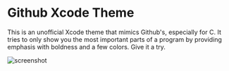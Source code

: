 # Github Xcode Theme

This is an unofficial Xcode theme that mimics Github's, especially for C. It tries to only show you the most important parts of a program by providing emphasis with boldness and a few colors. Give it a try.

![screenshot](http://f.cl.ly/items/361814381P2O100d2l02/Screen%20Shot%202013-04-16%20at%208.39.47%20PM.png)